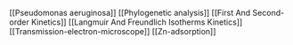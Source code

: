 [[Pseudomonas aeruginosa]]
[[Phylogenetic analysis]]
[[First And Second-order Kinetics]]
[[Langmuir And Freundlich Isotherms Kinetics]]
[[Transmission-electron-microscope]]
[[Zn-adsorption]]
